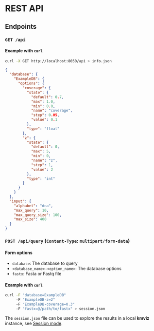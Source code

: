 # REST API

## Endpoints

### `GET /api`

#### Example with `curl`

```bash
curl -X GET http://localhost:8050/api > info.json
```

```json title="info.json"
{
  "database": {
    "ExampleDB": {
      "options": {
        "coverage": {
          "state": {
            "default": 0.7,
            "max": 1.0,
            "min": 0.0,
            "name": "coverage",
            "step": 0.05,
            "value": 0.1
          },
          "type": "float"
        },
        "z": {
          "state": {
            "default": 0,
            "max": 5,
            "min": 0,
            "name": "z",
            "step": 1,
            "value": 2
          },
          "type": "int"
        }
      }
    }
  },
  "input": {
    "alphabet": "dna",
    "max_query": 10,
    "max_query_size": 100,
    "max_size": 400
  }
}
```

### `POST /api/query` (`Content-Type`: `multipart/form-data`)

#### Form options

* `database`: The database to query
* `<database_name>-<option_name>`: The database options
* `fastx`: Fasta or Fastq file


#### Example with `curl`

```bash
curl -F "database=ExampleDB"
     -F "ExampleDB-z=2"
     -F "ExampleDB-coverage=0.3"
     -F "fastx=@/path/to/fastx" > session.json
```

The `session.json` file can be used to explore the results in a local **kmviz** instance, see [Session mode](../interface/session.md).
